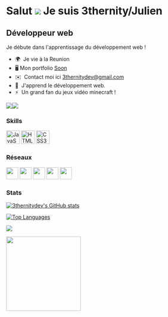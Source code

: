 Salut ![](https://user-images.githubusercontent.com/18350557/176309783-0785949b-9127-417c-8b55-ab5a4333674e.gif) Je suis 3thernity/Julien
=================================================================================================================================

Développeur web
---------------

Je débute dans l'apprentissage du développement web !

* 🌍  Je vie à la  Reunion
* 🖥️ Mon portfolio [Soon](http://github.com/3thernityDev)
* ✉️  Contact moi ici [3thernitydev@gmail.com](mailto:3thernitydev@gmail.com)
* 🧠  J'apprend le développement web.
* ⚡  Un grand fan du jeux vidéo minecraft !

<a href="https://www.github.com/3thernitydev" target="_blank" rel="noreferrer"><img
src="https://img.shields.io/github/followers/3thernitydev?logo=github&style=for-the-badge&color=facc15&labelColor=1c1917" /></a><a href="https://www.twitch.tv/3thernity" target="_blank" rel="noreferrer"><img
src="https://img.shields.io/twitch/status/3thernity?logo=twitchsx&style=for-the-badge&color=facc15&labelColor=1c1917&label=TWITCH+STATUS" /></a>

### Skills


<p align="left">
<a href="https://developer.mozilla.org/en-US/docs/Web/JavaScript" target="_blank" rel="noreferrer"><img src="https://raw.githubusercontent.com/danielcranney/readme-generator/main/public/icons/skills/javascript-colored.svg" width="36" height="36" alt="JavaScript" /></a>
<a href="https://developer.mozilla.org/en-US/docs/Glossary/HTML5" target="_blank" rel="noreferrer"><img src="https://raw.githubusercontent.com/danielcranney/readme-generator/main/public/icons/skills/html5-colored.svg" width="36" height="36" alt="HTML5" /></a>
<a href="https://www.w3.org/TR/CSS/#css" target="_blank" rel="noreferrer"><img src="https://raw.githubusercontent.com/danielcranney/readme-generator/main/public/icons/skills/css3-colored.svg" width="36" height="36" alt="CSS3" /></a>
</p>


### Réseaux

<p align="left"> <a href="https://discord.com/users/3thernity#7886" target="_blank" rel="noreferrer"><img src="https://raw.githubusercontent.com/danielcranney/readme-generator/main/public/icons/socials/discord.svg" width="32" height="32" /></a> <a href="https://www.github.com/3thernitydev" target="_blank" rel="noreferrer"><img src="https://raw.githubusercontent.com/danielcranney/readme-generator/main/public/icons/socials/github.svg" width="32" height="32" /></a> <a href="https://www.twitter.com/3thernity" target="_blank" rel="noreferrer"><img src="https://raw.githubusercontent.com/danielcranney/readme-generator/main/public/icons/socials/twitter.svg" width="32" height="32" /></a> <a href="https://www.youtube.com/@3thernitydev" target="_blank" rel="noreferrer"><img src="https://raw.githubusercontent.com/danielcranney/readme-generator/main/public/icons/socials/youtube.svg" width="32" height="32" /></a> <a href="https://www.twitch.tv/3thernity" target="_blank" rel="noreferrer"><img src="https://raw.githubusercontent.com/danielcranney/readme-generator/main/public/icons/socials/twitch.svg" width="32" height="32" /></a></p>

### Stats

<a href="http://www.github.com/3thernitydev"><img src="https://github-readme-stats.vercel.app/api?username=3thernitydev&show_icons=true&hide=&count_private=true&title_color=f97316&text_color=ffffff&icon_color=facc15&bg_color=1c1917&hide_border=true&show_icons=true" alt="3thernitydev's GitHub stats" /></a>

<a href="https://github.com/3thernitydev" align="left"><img src="https://github-readme-stats.vercel.app/api/top-langs/?username=3thernitydev&langs_count=10&title_color=f97316&text_color=ffffff&icon_color=facc15&bg_color=1c1917&hide_border=true&locale=en&custom_title=Top%20%Languages" alt="Top Languages" /></a>

<a href="http://www.github.com/3thernitydev"><img src="https://github-readme-streak-stats.herokuapp.com/?user=3thernitydev&stroke=ffffff&background=1c1917&ring=f97316&fire=f97316&currStreakNum=ffffff&currStreakLabel=f97316&sideNums=ffffff&sideLabels=ffffff&dates=ffffff&hide_border=true" /></a>




<a href="https://www.buymeacoffee.com/3thernity"><img src="https://img.buymeacoffee.com/button-api/?text=Buy me a fox&emoji=🦊&slug=3thernity&button_colour=ff7300&font_colour=000000&font_family=Cookie&outline_colour=000000&coffee_colour=FFDD00" width="200" /></a>
